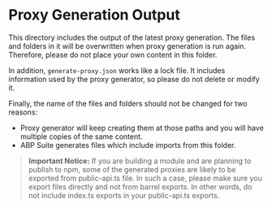 # Proxy Generation Output

This directory includes the output of the latest proxy generation. The files and folders in it will be overwritten when proxy generation is run again. Therefore, please do not place your own content in this folder.

In addition, `generate-proxy.json` works like a lock file. It includes information used by the proxy generator, so please do not delete or modify it.

Finally, the name of the files and folders should not be changed for two reasons:

- Proxy generator will keep creating them at those paths and you will have multiple copies of the same content.
- ABP Suite generates files which include imports from this folder.

> **Important Notice:** If you are building a module and are planning to publish to npm, some of the generated proxies are likely to be exported from public-api.ts file. In such a case, please make sure you export files directly and not from barrel exports. In other words, do not include index.ts exports in your public-api.ts exports.
